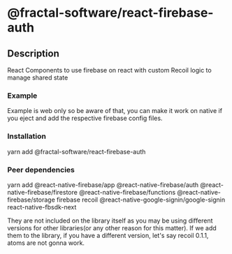 # @fractal-software/react-firebase-auth

## Description

React Components to use firebase on react with custom Recoil logic to manage shared state

### Example

Example is web only so be aware of that, you can make it work on native if you eject and add the respective firebase config files.

### Installation

yarn add @fractal-software/react-firebase-auth

### Peer dependencies

yarn add @react-native-firebase/app @react-native-firebase/auth @react-native-firebase/firestore @react-native-firebase/functions @react-native-firebase/storage firebase recoil @react-native-google-signin/google-signin react-native-fbsdk-next

They are not included on the library itself as you may be using different versions for other libraries(or any other reason for this matter). If we add them to the library, if you have a different version, let's say recoil 0.1.1, atoms are not gonna work.
